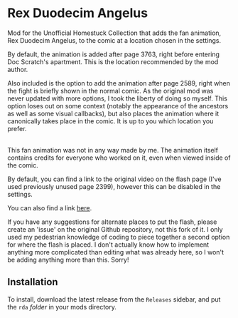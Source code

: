 # Rex Duodecim Angelus
Mod for the Unofficial Homestuck Collection that adds the fan animation, Rex Duodecim Angelus, to the comic at a location chosen in the settings.

By default, the animation is added after page 3763, right before entering Doc Scratch's apartment. This is the location recommended by the mod author.

Also included is the option to add the animation after page 2589, right when the fight is briefly shown in the normal comic. As the original mod was never updated with more options, I took the liberty of doing so myself. This option loses out on some context (notably the appearance of the ancestors as well as some visual callbacks), but also places the animation where it canonically takes place in the comic. It is up to you which location you prefer.<br /><br />

This fan animation was not in any way made by me. The animation itself contains credits for everyone who worked on it, even when viewed inside of the comic.

By default, you can find a link to the original video on the flash page (I've used previously unused page 2399), however this can be disabled in the settings.

You can also find a link [here](https://www.youtube.com/watch?v=-19Up0dLzNw). 

If you have any suggestions for alternate places to put the flash, please create an 'issue' on the original Github repository, not this fork of it. I only used my pedestrian knowledge of coding to piece together a second option for where the flash is placed. I don't actually know how to implement anything more complicated than editing what was already here, so I won't be adding anything more than this. Sorry! 

## Installation
To install, download the latest release from the `Releases` sidebar, and put the `rda` *folder* in your mods directory.

